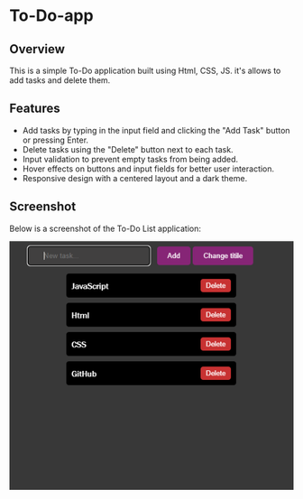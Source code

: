 # To-Do-app

## Overview
This is a simple To-Do application built using Html, CSS, JS. it's allows to add tasks and delete them.

## Features
- Add tasks by typing in the input field and clicking the "Add Task" button or pressing Enter.
- Delete tasks using the "Delete" button next to each task.
- Input validation to prevent empty tasks from being added.
- Hover effects on buttons and input fields for better user interaction.
- Responsive design with a centered layout and a dark theme.

## Screenshot
Below is a screenshot of the To-Do List application:

![To-Do List Screenshot](./screenshot/imagez.png)
